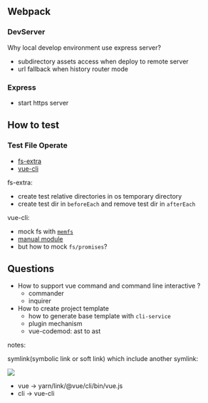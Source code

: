 ## Webpack

### DevServer
Why local develop environment use express server?
* subdirectory assets access when deploy to remote server
* url fallback when history router mode

### Express

* start https server

## How to test

### Test File Operate

* [fs-extra](https://github.com/jprichardson/node-fs-extra/blob/master/lib/ensure/__tests__/ensure.test.js)
* [vue-cli](https://github.com/vuejs/vue-cli/blob/ef08a08c41b028a2484f262414a8c91d151febc7/packages/%40vue/cli/__tests__/Generator.spec.js)

fs-extra:

* create test relative directories in os temporary directory
* create test dir in `beforeEach` and remove test dir in `afterEach`

vue-cli:

* mock fs with [`memfs`](https://github.com/streamich/memfs)
* [manual module](https://jestjs.io/docs/manual-mocks#mocking-node-modules)
* but how to mock `fs/promises`?

## Questions

* How to support vue command and command line interactive ?
  * commander
  * inquirer
* How to create project template
  * how to generate base template with `cli-service`
  * plugin mechanism
  * vue-codemod: ast to ast

notes:

symlink(symbolic link or soft link) which include another symlink:

![](https://cdn.jsdelivr.net/gh/wangkaiwd/drawing-bed/202207070009752.png)

* vue -> yarn/link/@vue/cli/bin/vue.js
* cli -> vue-cli

